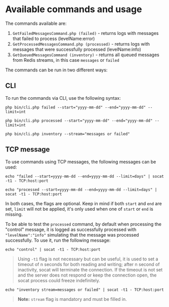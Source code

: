 # Available commands and usage

The commands available are:

1. `GetFailedMessagesCommand.php (failed)` - returns logs with messages that failed to process (levelName:error)
2. `GetProcessedMessagesCommand.php (processed)` - returns logs with messages that were successfully processed (levelName:info)
3. `GetQueuedMessagesCommand (inventory)` - returns all queued messages from Redis streams, in this case `messages` or `failed`

The commands can be run in two different ways:

## CLI

To run the commands via CLI, use the following syntax:

```shell
php bin/cli.php failed --start="yyyy-mm-dd" --end="yyyy-mm-dd" --limit=int
```

```shell
php bin/cli.php processed --start="yyyy-mm-dd" --end="yyyy-mm-dd" --limit=int
```

```shell
php bin/cli.php inventory --stream="messages or failed"
```

## TCP message

To use commands using TCP messages, the following messages can be used:

```shell
echo "failed --start=yyyy-mm-dd --end=yyyy-mm-dd --limit=days" | socat -t1 - TCP:host:port
```

```shell
echo "processed --start=yyyy-mm-dd --end=yyyy-mm-dd --limit=days" | socat -t1 - TCP:host:port
```

In both cases, the flags are optional. Keep in mind if both `start` and `end` are set, `limit` will not be applied, it's only used when one of `start` or `end` is missing.

To be able to test the `processed` command, by default when processing the "control" message, it is logged as successfully processed with `"levelName":"info"` simulating that the message was processed successfully. To use it, run the following message:

```shell
echo "control" | socat -t1 - TCP:host:port
```

> Using `-t1` flag is not necessary but can be useful, it is used to set a timeout of n seconds for both reading and writing; after n second of inactivity, socat will terminate the connection. If the timeout is not set and the server does not respond or keep the connection open, the socat process could freeze indefinitely.

```shell
echo "inventory stream=messages or failed" | socat -t1 - TCP:host:port
```

> **Note:** `stream` flag is mandatory and must be filled in.
